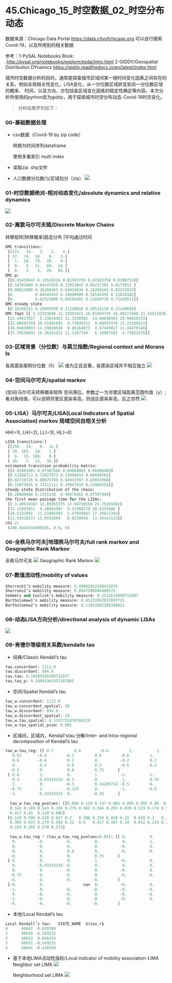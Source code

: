 # 45.Chicago_15_时空数据_02_时空分布动态
数据来源：Chicago Data Portal https://data.cityofchicago.org 可以自行搜索Covid-19，以及所用到的相关数据

参考：1-PySAL Notebooks Book: .http://pysal.org/notebooks/explore/esda/intro.html 
2-GIDDY/GeospatIal Distribution DYnamics https://giddy.readthedocs.io/en/latest/index.html

城市时空数据分析的目的，通常是探查城市区域间某一随时间变化因素之间存在的关系，例如全局相关性变化，LISA变化，从一分位数区域转变到另一分位数区域的概率、
时间，以及方向，亦包括各区域变化因素的稳定性确定等内容。本次分析所使用的python库为giddy，用于探索城市时空分布动态-Covid-19时空变化。

> 分析结果罗列如下：

### 00-基础数据处理
* csv数据（Covid-19 by zip code）

  转换为时间序列dataframe

  使用多重索引 multi index

* 读取zip .shp文件
* 人口数据分位数/父区域划分（zip）
![](https://github.com/richieBao/python-urbanPlanning/blob/master/images/45_01.jpg)

### 01-时空数据绝对-相对动态变化/absolute dynamics and relative dynamics
![](https://github.com/richieBao/python-urbanPlanning/blob/master/images/45_02.jpg)

### 02-离散马尔可夫链/Discrete Markov Chains
转移矩阵|转移概率|稳态分布 |平均通过时间 
```python
DMC-transitions:
 [[111.  14.   2.   2.   4.]
 [ 17.  74.  16.   6.   2.]
 [  1.  20.  78.  20.   4.]
 [  0.   5.  21.  60.  24.]
 [  0.   3.   5.  26.  85.]]
DMC-p:
 [[0.83458647 0.10526316 0.01503759 0.01503759 0.03007519]
 [0.14782609 0.64347826 0.13913043 0.05217391 0.0173913 ]
 [0.00813008 0.16260163 0.63414634 0.16260163 0.03252033]
 [0.         0.04545455 0.19090909 0.54545455 0.21818182]
 [0.         0.02521008 0.04201681 0.21848739 0.71428571]]
DMC-steady state
 [0.18106311 0.19097839 0.21140026 0.20515134 0.21140689]
DMC-fmpt [[ 5.52293606 11.32091921 16.01694736 16.98271948 21.43511836]
 [22.44417827  5.23619451 11.2558902  14.00636983 20.08856333]
 [32.08691759 10.91501993  4.73036312  9.88597376 17.22359321]
 [36.04830893 14.59026638  8.66164073  4.87445017 11.44276548]
 [37.76538691 16.26241251 11.1167744   6.18967583  4.73021478]]
```
 
 ### 03-区域背景（分位数）与莫兰指数/Regional context and Morans Is
 各周感染案例分位数（5）
 ![](https://github.com/richieBao/python-urbanPlanning/blob/master/images/45_03.png)
 值为正且显著，各感染区域并不相互独立
 ![](https://github.com/richieBao/python-urbanPlanning/blob/master/images/45_04.png)
 
### 04-空间马尔可夫/spatial markov
(空间)马尔可夫转移概率矩阵
空间滞后，参数之一为邻里区域距离范围均值（y）;看对角线值，可以说明邻里区感染率高，则该区感染率高，反之亦然
![](https://github.com/richieBao/python-urbanPlanning/blob/master/images/45_05.jpg)

### 05-LISA）马尔可夫/LISA(Local Indicators of Spatial Association) markov 局域空间自相关分析
HH(=1), LH(=2), LL(=3), HL(=4)
```python
LISA transitions:]
 [[150.  14.   9.  12.]
 [ 19. 103.  20.   1.]
 [  6.  19. 186.   8.]
 [ 10.   7.  12.  34.]]
estimated transition probability matrix:
 [[0.81081081 0.07567568 0.04864865 0.06486486]
 [0.13286713 0.72027972 0.13986014 0.00699301]
 [0.02739726 0.08675799 0.84931507 0.03652968]
 [0.15873016 0.11111111 0.19047619 0.53968254]]
steady state distribution of the chain:
 [0.28609488 0.2331318  0.40479362 0.07597969]
the first mean passage time for the LISAs:
 [[ 3.49534387 12.05055375 12.04738556 23.75265661]
 [12.12993911  4.28941907  9.51308179 28.5555686 ]
 [16.5132091  11.51665581  2.47039467 27.39611343]
 [11.93338217 11.0932899   8.6229458  13.16141123]]
chi-2:
 (248.5444534389835, 0.0, 9)
 ```
 
 ### 06-全秩马尔可夫|地理秩马尔可夫/full rank markov and Geographic Rank Markov
 全秩马尔可夫
 ![](https://github.com/richieBao/python-urbanPlanning/blob/master/images/45_06.jpg)
 Geographic Rank Markov
  ![](https://github.com/richieBao/python-urbanPlanning/blob/master/images/45_07.jpg)
 
### 07-数值流动性/mobility of values
```python
Shorrock1’s mobility measure: 0.40061912189412874
Shorroks2’s mobility measure: 0.8947596046400575
Sommers and Conlisk’s mobility measure: 0.1512614999713907
Bartholomew1’s mobility measure: 0.45222897037897725
Bartholomew2’s mobility measure: 0.11041662306388621
```

### 08-动态LISA方向分析/directional analysis of dynamic LISAs
 ![](https://github.com/richieBao/python-urbanPlanning/blob/master/images/45_08.jpg)
 
### 09-肯德尔等级相关系数/kendalls tao
* 经典/Classic Kendall’s tau
```python
tau.concordant: 1113.0
tau.discordant: 894.0
tau.tau: 0.10585418308712077
tau.tau_p: 0.20891363352187065
```

* 空间/Spatial Kendall’s tau
```python
tau_w.concordant: 1113.0
tau_w.concordant_spatial: 50
tau_w.discordant: 894.0
tau_w.discordant_spatial: 24
tau_w.tau_spatial: 0.3337725078760129
tau_w.tau_spatial_psim: 0.001
```

* 区域间，区域内，Kendall'stau 分解/Inter- and Intra-regional decomposition of Kendall’s tau
```python
tau_w.tau_reg: [[ 0.7         0.6        -0.6         1.          1.          1.
   0.52       -0.4        -0.2         0.6         0.6         1.
   0.8        -0.6         0.2         0.         -0.2         0.2
   0.          0.4         0.6         0.2        -0.6         0.2
  -0.2         0.          0.6         0.75      ]
 [ 0.6         1.          0.          1.         -1.          1.
   0.3        -0.83333333 -0.5         0.          1.          0.75
   1.          0.         -0.5         0.14285714 -0.5         0.
  -0.75        1.         -0.125       0.         -1.         -0.5
  -1.         -0.33333333  0.         -0.25      ]
  
  tau_w.tau_reg_pvalues: [[0.088 0.129 0.147 0.001 0.095 0.092 0.06  0.068 0.302 0.285 0.274 0.011
  0.143 0.169 0.543 0.336 0.275 0.562 0.344 0.293 0.039 0.529 0.174 0.53
  0.417 0.43  0.139 0.006]
 [0.129 0.506 0.628 0.027 0.2   0.308 0.359 0.028 0.22  0.618 0.3   0.16
  0.305 0.633 0.279 0.504 0.22  0.6   0.017 0.107 0.34  0.642 0.219 0.275
  0.224 0.285 0.578 0.272]
  
  tau_w.tau_reg * (tau_w.tau_reg_pvalues<0.05): [[ 0.          0.         -0.          1.          0.          0.
   0.         -0.         -0.          0.          0.          1.
   0.         -0.          0.          0.         -0.          0.
   0.          0.          0.6         0.         -0.          0.
  -0.          0.          0.          0.75      ]
 [ 0.          0.          0.          1.         -0.          0.
   0.         -0.83333333 -0.          0.          0.          0.
   0.          0.         -0.          0.         -0.          0.
  -0.75        0.         -0.          0.         -0.         -0.
  -0.         -0.          0.         -0.        ]
 [-0.          0.                 nan  0.         -0.          0.
  -1.          0.         -0.         -0.         -0.         -0.
   0.         -0.         -0.          0.         -0.         -0.
  -1.         -0.          0.         -0.         -0.          0.
  -0.         -0.         -0.         -0.        ]
  ```
  
* 本地/Local Kendall’s tau
```python
Local Kendall’s tau:   STATE_NAME  $\tau_r$
0      60647  0.030769
1      60639 -0.569231
2      60622  0.046154
3      60651 -0.569231
4      60641 -0.430769
```

* 基于本地LIMA流动性指标/Local indicator of mobility association-LIMA
  Neighbor set LIMA
 ![](https://github.com/richieBao/python-urbanPlanning/blob/master/images/45_09.jpg)
 
  Neighborhood set LIMA
  ![](https://github.com/richieBao/python-urbanPlanning/blob/master/images/45_10.jpg)

